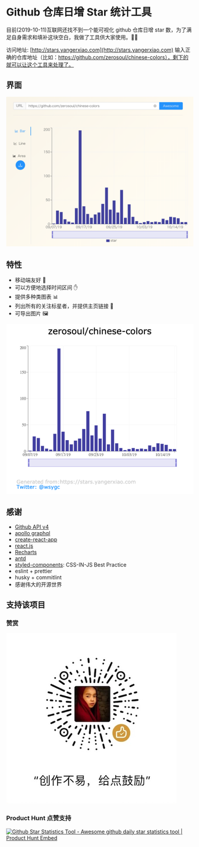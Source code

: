 # Github 仓库日增 Star 统计工具

目前(2019-10-11)互联网还找不到一个能可视化 github 仓库日增 star 数，为了满足自身需求和填补这块空白，我做了工具供大家使用。🌈🌈

访问地址: [http://stars.yangerxiao.com](http://stars.yangerxiao.com)
输入正确的仓库地址（比如：https://github.com/zerosoul/chinese-colors），剩下的就可以让这个工具来处理了。

## 界面

![star data loaded](demo/loaded.png)

## 特性

- 移动端友好 📱
- 可以方便地选择时间区间 ✋
- 提供多种类图表 📊
- 列出所有的关注标星者，并提供主页链接 👦
- 可导出图片 🖼

![star data result](demo/result.png)

## 感谢

- [Github API v4](https://developer.github.com/v4/)
- [apollo graphql](https://apollographql.com/docs/react/)
- [create-react-app](https://github.com/facebook/create-react-app)
- [react.js](https://reactjs.org)
- [Recharts](http://recharts.org/)
- [antd](https://ant.design)
- [styled-components](https://styled-components.com): CSS-IN-JS Best Practice
- eslint + prettier
- husky + commitlint
- 感谢伟大的开源世界

## 支持该项目

### 赞赏

![赞赏码](./src/assets/img/reward.jpg)

### Product Hunt 点赞支持

<a href="https://www.producthunt.com/posts/github-star-statistics-tool?utm_source=badge-featured&utm_medium=badge&utm_souce=badge-github-star-statistics-tool" target="_blank"><img src="https://api.producthunt.com/widgets/embed-image/v1/featured.svg?post_id=171040&theme=dark" alt="Github Star Statistics Tool - Awesome github daily star statistics tool | Product Hunt Embed" style="width: 250px; height: 54px;" width="250px" height="54px" /></a>
